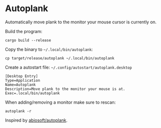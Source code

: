 # Autoplank

Automatically move plank to the monitor your mouse cursor is currently on.

Build the program:
```
cargo build --release
```

Copy the binary to `~/.local/bin/autoplank`:
```
cp target/release/autoplank ~/.local/bin/autoplank
```

Create a autostart file: `~/.config/autostart/autoplank.desktop`
```
[Desktop Entry]
Type=Application
Name=Autoplank
Description=Move plank to the monitor your mouse is at.
Exec=.local/bin/autoplank
```

When adding/removing a monitor make sure to rescan:
```terminal
autoplank -r
```

Inspired by [abiosoft/autoplank](https://github.com/abiosoft/autoplank).
